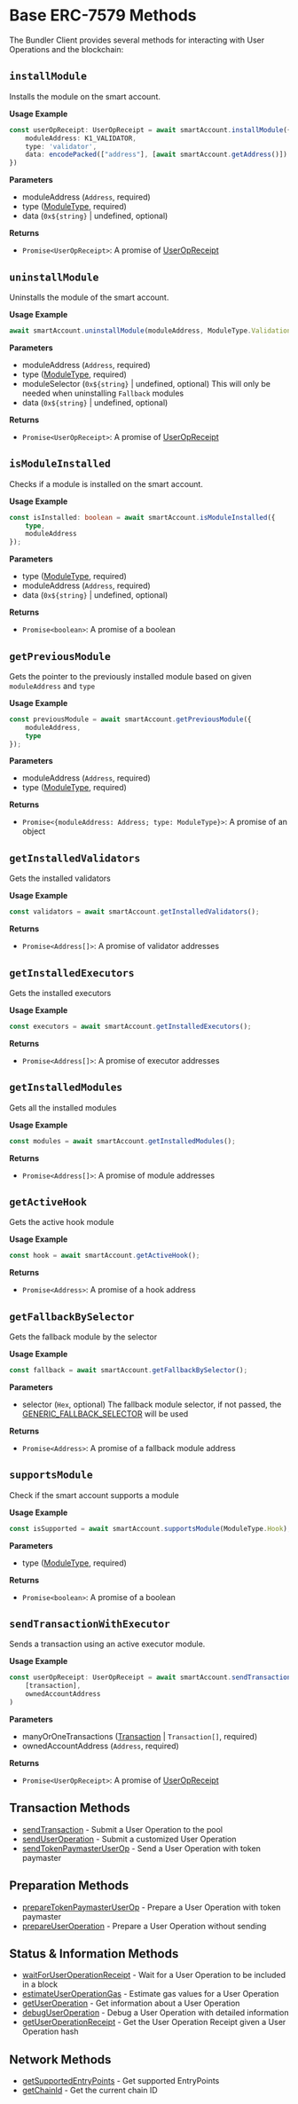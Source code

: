 # Base ERC-7579 Methods

The Bundler Client provides several methods for interacting with User Operations and the blockchain:

## `installModule`
Installs the module on the smart account.

**Usage Example**

```typescript
const userOpReceipt: UserOpReceipt = await smartAccount.installModule({
    moduleAddress: K1_VALIDATOR,
    type: 'validator',
    data: encodePacked(["address"], [await smartAccount.getAddress()])
})
```

**Parameters**

- moduleAddress (`Address`, required)
- type ([ModuleType](https://github.com/bcnmy/biconomy-client-sdk/blob/b66b611aa35af13da879995078892827aabf30e4/src/modules/utils/Types.ts#L232), required)
- data (`0x${string}` | undefined, optional)

**Returns**

- `Promise<UserOpReceipt>`: A promise of [UserOpReceipt](https://github.com/bcnmy/biconomy-client-sdk/blob/b3fe78f74ec366f50bbbb5ad8cf043e689df6bff/src/bundler/utils/Types.ts#L23) 

## `uninstallModule`
Uninstalls the module of the smart account.

**Usage Example**

```typescript
await smartAccount.uninstallModule(moduleAddress, ModuleType.Validation);
```

**Parameters**

- moduleAddress (`Address`, required)
- type ([ModuleType](https://github.com/bcnmy/biconomy-client-sdk/blob/b66b611aa35af13da879995078892827aabf30e4/src/modules/utils/Types.ts#L232), required)
- moduleSelector (`0x${string}` | undefined, optional) This will only be needed when uninstalling `Fallback` modules
- data (`0x${string}` | undefined, optional)

**Returns**

- `Promise<UserOpReceipt>`: A promise of [UserOpReceipt](https://github.com/bcnmy/biconomy-client-sdk/blob/b3fe78f74ec366f50bbbb5ad8cf043e689df6bff/src/bundler/utils/Types.ts#L23) 

## `isModuleInstalled`
Checks if a module is installed on the smart account.

**Usage Example**

```typescript
const isInstalled: boolean = await smartAccount.isModuleInstalled({
    type,
    moduleAddress
});
```

**Parameters**

- type ([ModuleType](https://github.com/bcnmy/biconomy-client-sdk/blob/b66b611aa35af13da879995078892827aabf30e4/src/modules/utils/Types.ts#L232), required)
- moduleAddress (`Address`, required)
- data (`0x${string}` | undefined, optional)

**Returns**

- `Promise<boolean>`: A promise of a boolean

## `getPreviousModule`
Gets the pointer to the previously installed module based on given `moduleAddress` and `type`

**Usage Example**

```typescript
const previousModule = await smartAccount.getPreviousModule({
    moduleAddress,
    type
});
```

**Parameters**

- moduleAddress (`Address`, required)
- type ([ModuleType](https://github.com/bcnmy/biconomy-client-sdk/blob/b66b611aa35af13da879995078892827aabf30e4/src/modules/utils/Types.ts#L232), required)

**Returns**

- `Promise<{moduleAddress: Address; type: ModuleType}>`: A promise of an object

## `getInstalledValidators`
Gets the installed validators 

**Usage Example**

```typescript
const validators = await smartAccount.getInstalledValidators();
```

**Returns**

- `Promise<Address[]>`: A promise of validator addresses

## `getInstalledExecutors`
Gets the installed executors 

**Usage Example**

```typescript
const executors = await smartAccount.getInstalledExecutors();
```

**Returns**

- `Promise<Address[]>`: A promise of executor addresses

## `getInstalledModules`
Gets all the installed modules

**Usage Example**

```typescript
const modules = await smartAccount.getInstalledModules();
```

**Returns**

- `Promise<Address[]>`: A promise of module addresses

## `getActiveHook`
Gets the active hook module

**Usage Example**

```typescript
const hook = await smartAccount.getActiveHook();
```

**Returns**

- `Promise<Address>`: A promise of a hook address

## `getFallbackBySelector`
Gets the fallback module by the selector

**Usage Example**

```typescript
const fallback = await smartAccount.getFallbackBySelector();
```

**Parameters**

- selector (`Hex`, optional) The fallback module selector, if not passed, the [GENERIC_FALLBACK_SELECTOR](https://github.com/bcnmy/biconomy-client-sdk/blob/b3fe78f74ec366f50bbbb5ad8cf043e689df6bff/src/account/utils/Constants.ts#L122) will be used

**Returns**

- `Promise<Address>`: A promise of a fallback module address

## `supportsModule`
Check if the smart account supports a module

**Usage Example**

```typescript
const isSupported = await smartAccount.supportsModule(ModuleType.Hook);
```

**Parameters**

- type ([ModuleType](https://github.com/bcnmy/biconomy-client-sdk/blob/b66b611aa35af13da879995078892827aabf30e4/src/modules/utils/Types.ts#L232), required)

**Returns**

- `Promise<boolean>`: A promise of a boolean

## `sendTransactionWithExecutor`
Sends a transaction using an active executor module.

**Usage Example**

```typescript
const userOpReceipt: UserOpReceipt = await smartAccount.sendTransactionWithExecutor(
    [transaction], 
    ownedAccountAddress
)
```

**Parameters**

- manyOrOneTransactions ([Transaction](https://github.com/bcnmy/biconomy-client-sdk/blob/b3fe78f74ec366f50bbbb5ad8cf043e689df6bff/src/account/utils/Types.ts#L346) | `Transaction[]`, required)
- ownedAccountAddress (`Address`, required) 

**Returns**

- `Promise<UserOpReceipt>`: A promise of [UserOpReceipt](https://github.com/bcnmy/biconomy-client-sdk/blob/b3fe78f74ec366f50bbbb5ad8cf043e689df6bff/src/bundler/utils/Types.ts#L23) 

## Transaction Methods
- [sendTransaction](/sdk-reference/bundler-client/methods/sendTransaction) - Submit a User Operation to the pool
- [sendUserOperation](/sdk-reference/bundler-client/methods/sendUserOperation) - Submit a customized User Operation
- [sendTokenPaymasterUserOp](/sdk-reference/bundler-client/methods/sendTokenPaymasterUserOp) - Send a User Operation with token paymaster

## Preparation Methods
- [prepareTokenPaymasterUserOp](/sdk-reference/bundler-client/methods/prepareTokenPaymasterUserOp) - Prepare a User Operation with token paymaster
- [prepareUserOperation](/sdk-reference/bundler-client/methods/prepareUserOperation) - Prepare a User Operation without sending

## Status & Information Methods
- [waitForUserOperationReceipt](/sdk-reference/bundler-client/methods/waitForUserOperationReceipt) - Wait for a User Operation to be included in a block
- [estimateUserOperationGas](/sdk-reference/bundler-client/methods/estimateUserOperationGas) - Estimate gas values for a User Operation
- [getUserOperation](/sdk-reference/bundler-client/methods/getUserOperation) - Get information about a User Operation
- [debugUserOperation](/sdk-reference/bundler-client/methods/debugUserOperation) - Debug a User Operation with detailed information
- [getUserOperationReceipt](/sdk-reference/bundler-client/methods/getUserOperationReceipt) - Get the User Operation Receipt given a User Operation hash

## Network Methods
- [getSupportedEntryPoints](/sdk-reference/bundler-client/methods/getSupportedEntryPoints) - Get supported EntryPoints
- [getChainId](/sdk-reference/bundler-client/methods/getChainId) - Get the current chain ID
